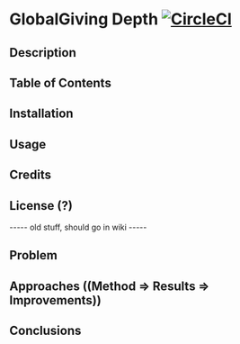 # GlobalGiving Depth [![CircleCI](https://circleci.com/gh/hack4impact-uiuc/globalgiving-depth.svg?style=svg)](https://circleci.com/gh/hack4impact-uiuc/globalgiving-depth)

## Description

## Table of Contents

## Installation

## Usage

## Credits

## License (?)


----- old stuff, should go in wiki -----

## Problem

## Approaches ((Method => Results => Improvements))

## Conclusions
